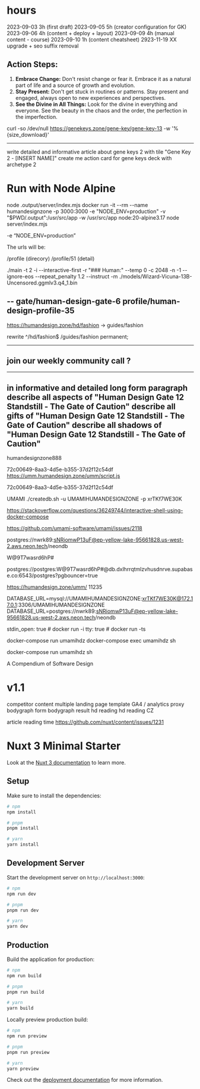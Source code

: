 # hours
2023-09-03 3h (first draft)
2023-09-05 5h (creator configuration for GK)
2023-09-06 4h (content + deploy + layout)
2023-09-09 4h (manual content - course)
2023-09-10 1h (content cheatsheet)
2923-11-19 XX upgrade + seo suffix removal

## **Action Steps:**
1. **Embrace Change:** Don't resist change or fear it. Embrace it as a natural part of life and a source of growth and evolution.
2. **Stay Present:** Don't get stuck in routines or patterns. Stay present and engaged, always open to new experiences and perspectives.
3. **See the Divine in All Things:** Look for the divine in everything and everyone. See the beauty in the chaos and the order, the perfection in the imperfection.


curl -so /dev/null https://genekeys.zone/gene-key/gene-key-13 -w '%{size_download}'

---
write detailed and informative article about gene keys 2 with tile "Gene Key 2 - [INSERT NAME]"
create me action card for gene keys deck with archetype 2


# Run with Node Alpine
node .output/server/index.mjs
docker run -it --rm --name humandesignzone -p 3000:3000 -e "NODE_ENV=production" -v "$PWD/.output":/usr/src/app -w /usr/src/app node:20-alpine3.17 node server/index.mjs

-e “NODE_ENV=production”

The urls will be:

/profile
(direcory)
/profile/51
(detail)


./main -t 2 -i --interactive-first -r "### Human:" --temp 0 -c 2048 -n -1 --ignore-eos --repeat_penalty 1.2 --instruct -m ./models/Wizard-Vicuna-13B-Uncensored.ggmlv3.q4_1.bin


--
gate/human-design-gate-6
profile/human-design-profile-35
--


https://humandesign.zone/hd/fashion -> guides/fashion

rewrite ^/hd/fashion$ /guides/fashion permanent;

---
join our weekly community call ?
---

---
in informative and detailed long form paragraph
describe all aspects of "Human Design Gate 12 Standstill - The Gate of Caution"
describe all gifts of "Human Design Gate 12 Standstill - The Gate of Caution"
describe all shadows of "Human Design Gate 12 Standstill - The Gate of Caution"
---

humandesignzone888

72c00649-8aa3-4d5e-b355-37d2f12c54df
https://umm.humandesign.zone/umm/script.js


72c00649-8aa3-4d5e-b355-37d2f12c54df

UMAMI
./createdb.sh -u UMAMIHUMANDESIGNZONE -p xrTKf7WE30K

https://stackoverflow.com/questions/36249744/interactive-shell-using-docker-compose


https://github.com/umami-software/umami/issues/2118


postgres://nwrk89:sNRiomwP13uF@ep-yellow-lake-95661828.us-west-2.aws.neon.tech/neondb


W@9T7wasrd6hP#

postgres://postgres:W@9T7wasrd6hP#@db.dxlhrrqtmlzvhusdnrve.supabase.co:6543/postgres?pgbouncer=true

https://humandesign.zone/umm/
11235

DATABASE_URL=mysql://UMAMIHUMANDESIGNZONE:xrTKf7WE30K@172.17.0.1:3306/UMAMIHUMANDESIGNZONE
DATABASE_URL=postgres://nwrk89:sNRiomwP13uF@ep-yellow-lake-95661828.us-west-2.aws.neon.tech/neondb

stdin_open: true # docker run -i
tty: true        # docker run -ts

docker-compose run umamihdz
docker-compose exec umamihdz sh

docker-compose run umamihdz sh

A Compendium of Software Design


# v1.1
competitor content
multiple landing page template
GA4 / analytics proxy
bodygraph form
bodygraph result
hd reading
hd reading CZ

article reading time https://github.com/nuxt/content/issues/1231


# Nuxt 3 Minimal Starter

Look at the [Nuxt 3 documentation](https://nuxt.com/docs/getting-started/introduction) to learn more.

## Setup

Make sure to install the dependencies:

```bash
# npm
npm install

# pnpm
pnpm install

# yarn
yarn install
```

## Development Server

Start the development server on `http://localhost:3000`:

```bash
# npm
npm run dev

# pnpm
pnpm run dev

# yarn
yarn dev
```

## Production

Build the application for production:

```bash
# npm
npm run build

# pnpm
pnpm run build

# yarn
yarn build
```

Locally preview production build:

```bash
# npm
npm run preview

# pnpm
pnpm run preview

# yarn
yarn preview
```

Check out the [deployment documentation](https://nuxt.com/docs/getting-started/deployment) for more information.
